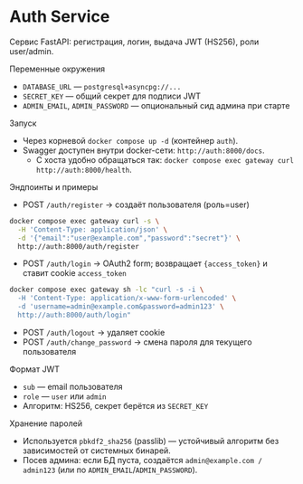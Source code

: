 Auth Service
============

Сервис FastAPI: регистрация, логин, выдача JWT (HS256), роли user/admin.

Переменные окружения
- `DATABASE_URL` — `postgresql+asyncpg://...`
- `SECRET_KEY` — общий секрет для подписи JWT
- `ADMIN_EMAIL`, `ADMIN_PASSWORD` — опциональный сид админа при старте

Запуск
- Через корневой `docker compose up -d` (контейнер `auth`).
- Swagger доступен внутри docker-сети: `http://auth:8000/docs`.
  - С хоста удобно обращаться так: `docker compose exec gateway curl http://auth:8000/health`.

Эндпоинты и примеры
- POST `/auth/register` → создаёт пользователя (роль=user)

```bash
docker compose exec gateway curl -s \
  -H 'Content-Type: application/json' \
  -d '{"email":"user@example.com","password":"secret"}' \
  http://auth:8000/auth/register
```

- POST `/auth/login` → OAuth2 form; возвращает `{access_token}` и ставит cookie `access_token`

```bash
docker compose exec gateway sh -lc "curl -s -i \
  -H 'Content-Type: application/x-www-form-urlencoded' \
  -d 'username=admin@example.com&password=admin123' \
  http://auth:8000/auth/login"
```

- POST `/auth/logout` → удаляет cookie
- POST `/auth/change_password` → смена пароля для текущего пользователя

Формат JWT
- `sub` — email пользователя
- `role` — `user` или `admin`
- Алгоритм: HS256, секрет берётся из `SECRET_KEY`

Хранение паролей
- Используется `pbkdf2_sha256` (passlib) — устойчивый алгоритм без зависимостей от системных бинарей.
- Посев админа: если БД пуста, создаётся `admin@example.com / admin123` (или по `ADMIN_EMAIL`/`ADMIN_PASSWORD`).
